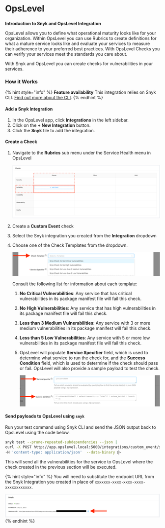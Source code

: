 # OpsLevel

###

**Introduction to Snyk and OpsLevel Integration**

OpsLevel allows you to define what operational maturity looks like for your organization. Within OpsLevel you can use Rubrics to create definitions for what a mature service looks like and evaluate your services to measure their adherence to your preferred best practices. With OpsLevel Checks you can verify your services meet the standards you care about.

With Snyk and OpsLevel you can create checks for vulnerabilities in your services.

### How it Works

{% hint style="info" %}
**Feature availability** This integration relies on Snyk CLI. [Find out more about the CLI](../../snyk-cli/guides-for-our-cli/cli-reference.md).
{% endhint %}

#### Add a Snyk Integration

1. In the OpsLevel app, click **Integrations** in the left sidebar.
2. Click on the **+ New Integration** button.
3. Click the **Snyk** tile to add the integration.

#### Create a Check

1.  Navigate to the **Rubrics** sub menu under the Service Health menu in OpsLevel

    <img src="../../../.gitbook/assets/image (62) (2) (1) (1) (1) (1) (1) (1) (1) (1) (1) (1) (1) (1) (1) (1) (1) (1) (1) (1) (1) (1) (1) (1) (1) (1) (1) (1) (1) (4).png" alt="" data-size="original">
2. Create a **Custom Event** check
3. Select the Snyk integration you created from the **Integration** dropdown
4.  Choose one of the Check Templates from the dropdown.

    <img src="../../../.gitbook/assets/image (61) (1) (1) (1) (1) (1) (1) (10) (1) (1) (1) (1) (1) (1) (1) (1) (1) (1) (1) (1) (1) (1) (1) (1) (1) (1) (1) (1) (1) (8).png" alt="" data-size="original">

    Consult the following list for information about each template:

    1. **No Critical Vulnerabilities**: Any service that has critical vulnerabilities in its package manifest file will fail this check.
    2. **No High Vulnerabilities**: Any service that has high vulnerabilities in its package manifest file will fail this check.
    3. **Less than 3 Medium Vulnerabilities**: Any service with 3 or more medium vulnerabilities in its package manifest will fail this check.
    4. **Less than 5 Low Vulnerabilities**: Any service with 5 or more low vulnerabilities in its package manifest file will fail this check.
    5.  OpsLevel will populate **Service Specifier** field, which is used to determine what service to run the check for, and the **Success Condition** field, which is used to determine if the check should pass or fail. OpsLevel will also provide a sample payload to test the check.

        <img src="../../../.gitbook/assets/image (73) (2) (1) (1) (1) (1) (1) (1) (1) (1) (1).png" alt="" data-size="original">

#### Send payloads to OpsLevel using `snyk`

Run your test command using Snyk CLI and send the JSON output back to OpsLevel using the code below.

```bash
snyk test --prune-repeated-subdependencies --json |
curl -X POST http://app.opslevel.local:5000/integrations/custom_event/xxxxxxx-xxxx-xxxx-xxxx-xxxxxxxxxxxx \
-H 'content-type: application/json'  --data-binary @-
```

This will send all the vulnerabilities for the service to OpsLevel where the check created in the previous section will be executed.

{% hint style="info" %}
You will need to substitute the endpoint URL from the Snyk Integration you created in place of `xxxxxxx-xxxx-xxxx-xxxx-xxxxxxxxxxxx`.

<img src="../../../.gitbook/assets/image (64) (1) (1) (1).png" alt="" data-size="original">
{% endhint %}
